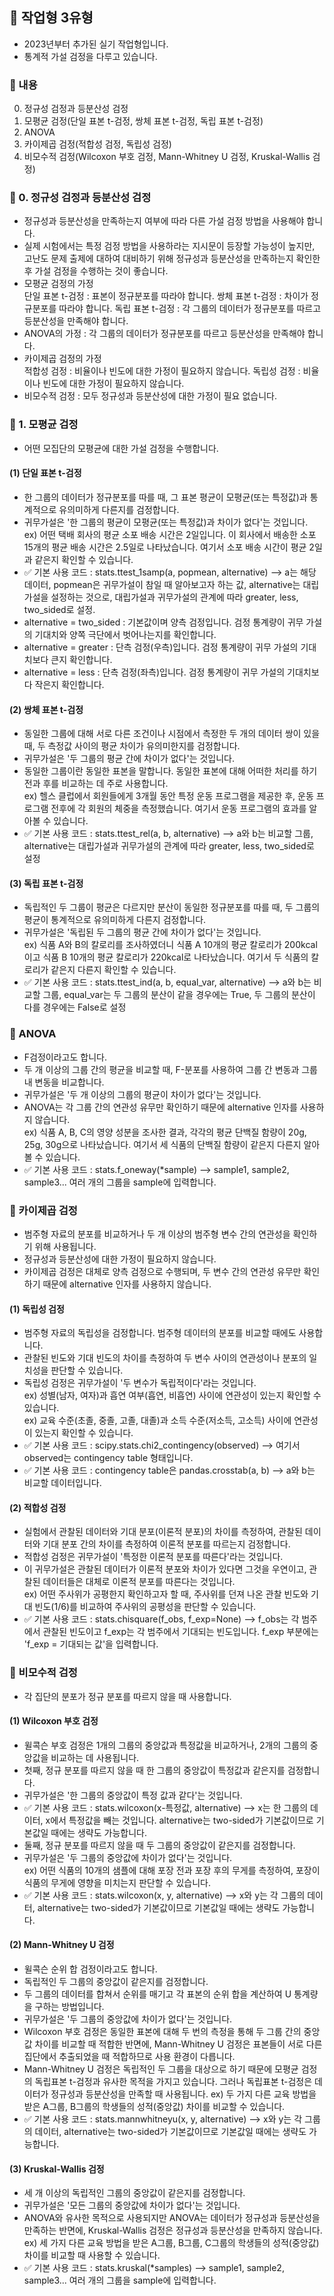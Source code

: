 ## 🍧 작업형 3유형
- 2023년부터 추가된 실기 작업형입니다.
- 통계적 가설 검정을 다루고 있습니다.
### 🍧 내용
0. 정규성 검정과 등분산성 검정
1. 모평균 검정(단일 표본 t-검정, 쌍체 표본 t-검정, 독립 표본 t-검정)
2. ANOVA
3. 카이제곱 검정(적합성 검정, 독립성 검정)
4. 비모수적 검정(Wilcoxon 부호 검정, Mann-Whitney U 검정, Kruskal-Wallis 검정)
### 🍧 0. 정규성 검정과 등분산성 검정
- 정규성과 등분산성을 만족하는지 여부에 따라 다른 가설 검정 방법을 사용해야 합니다. 
- 실제 시험에서는 특정 검정 방법을 사용하라는 지시문이 등장할 가능성이 높지만, 고난도 문제 출제에 대하여 대비하기 위해 정규성과 등분산성을 만족하는지 확인한 후 가설 검정을 수행하는 것이 좋습니다.
- 모평균 검정의 가정  
단일 표본 t-검정 : 표본이 정규분포를 따라야 합니다.
쌍체 표본 t-검정 : 차이가 정규분포를 따라야 합니다.
독립 표본 t-검정 : 각 그룹의 데이터가 정규분포를 따르고 등분산성을 만족해야 합니다.
- ANOVA의 가정 : 각 그룹의 데이터가 정규분포를 따르고 등분산성을 만족해야 합니다.
- 카이제곱 검정의 가정  
적합성 검정 : 비율이나 빈도에 대한 가정이 필요하지 않습니다.
독립성 검정 : 비율이나 빈도에 대한 가정이 필요하지 않습니다.
- 비모수적 검정 : 모두 정규성과 등분산성에 대한 가정이 필요 없습니다.
### 🍧 1. 모평균 검정
- 어떤 모집단의 모평균에 대한 가설 검정을 수행합니다. 
#### (1) 단일 표본 t-검정
- 한 그룹의 데이터가 정규분포를 따를 때, 그 표본 평균이 모평균(또는 특정값)과 통계적으로 유의미하게 다른지를 검정합니다.
- 귀무가설은 '한 그룹의 평균이 모평균(또는 특정값)과 차이가 없다'는 것입니다.  
  ex) 어떤 택배 회사의 평균 소포 배송 시간은 2일입니다. 이 회사에서 배송한 소포 15개의 평균 배송 시간은 2.5일로 나타났습니다. 여기서 소포 배송 시간이 평균 2일과 같은지 확인할 수 있습니다. 
- ✅ 기본 사용 코드 : stats.ttest_1samp(a, popmean, alternative) --> a는 해당 데이터, popmean은 귀무가설이 참일 때 알아보고자 하는 값, alternative는 대립가설을 설정하는 것으로, 대립가설과 귀무가설의 관계에 따라 greater, less, two_sided로 설정.
- alternative = two_sided : 기본값이며 양측 검정입니다. 검정 통계량이 귀무 가설의 기대치와 양쪽 극단에서 벗어나는지를 확인합니다.
- alternative = greater : 단측 검정(우측)입니다. 검정 통계량이 귀무 가설의 기대치보다 큰지 확인합니다.
- alternative = less : 단측 검정(좌측)입니다. 검정 통계량이 귀무 가설의 기대치보다 작은지 확인합니다.
#### (2) 쌍체 표본 t-검정
- 동일한 그룹에 대해 서로 다른 조건이나 시점에서 측정한 두 개의 데이터 쌍이 있을 때, 두 측정값 사이의 평균 차이가 유의미한지를 검정합니다.
- 귀무가설은 '두 그룹의 평균 간에 차이가 없다'는 것입니다.
- 동일한 그룹이란 동일한 표본을 말합니다. 동일한 표본에 대해 어떠한 처리를 하기 전과 후를 비교하는 데 주로 사용합니다.   
  ex) 헬스 클럽에서 회원들에게 3개월 동안 특정 운동 프로그램을 제공한 후, 운동 프로그램 전후에 각 회원의 체중을 측정했습니다. 여기서 운동 프로그램의 효과를 알아볼 수 있습니다.
- ✅ 기본 사용 코드 : stats.ttest_rel(a, b, alternative) --> a와 b는 비교할 그룹, alternative는 대립가설과 귀무가설의 관계에 따라 greater, less, two_sided로 설정
#### (3) 독립 표본 t-검정
- 독립적인 두 그룹이 평균은 다르지만 분산이 동일한 정규분포를 따를 때, 두 그룹의 평균이 통계적으로 유의미하게 다른지 검정합니다.
- 귀무가설은 '독립된 두 그룹의 평균 간에 차이가 없다'는 것입니다.  
  ex) 식품 A와 B의 칼로리를 조사하였더니 식품 A 10개의 평균 칼로리가 200kcal이고 식품 B 10개의 평균 칼로리가 220kcal로 나타났습니다. 여기서 두 식품의 칼로리가 같은지 다른지 확인할 수 있습니다.
- ✅ 기본 사용 코드 : stats.ttest_ind(a, b, equal_var, alternative) --> a와 b는 비교할 그룹, equal_var는 두 그룹의 분산이 같을 경우에는 True, 두 그룹의 분산이 다를 경우에는 False로 설정
### 🍧 ANOVA
- F검정이라고도 합니다.
- 두 개 이상의 그룹 간의 평균을 비교할 때, F-분포를 사용하여 그룹 간 변동과 그룹 내 변동을 비교합니다.
- 귀무가설은 '두 개 이상의 그룹의 평균이 차이가 없다'는 것입니다.
- ANOVA는 각 그룹 간의 연관성 유무만 확인하기 때문에 alternative 인자를 사용하지 않습니다.  
  ex) 식품 A, B, C의 영양 성분을 조사한 결과, 각각의 평균 단백질 함량이 20g, 25g, 30g으로 나타났습니다. 여기서 세 식품의 단백질 함량이 같은지 다른지 알아볼 수 있습니다.
- ✅ 기본 사용 코드 : stats.f_oneway(*sample) --> sample1, sample2, sample3... 여러 개의 그룹을 sample에 입력합니다.
### 🍧 카이제곱 검정
- 범주형 자료의 분포를 비교하거나 두 개 이상의 범주형 변수 간의 연관성을 확인하기 위해 사용됩니다.
- 정규성과 등분산성에 대한 가정이 필요하지 않습니다.
- 카이제곱 검정은 대체로 양측 검정으로 수행되며, 두 변수 간의 연관성 유무만 확인하기 때문에 alternative 인자를 사용하지 않습니다.
#### (1) 독립성 검정
- 범주형 자료의 독립성을 검정합니다. 범주형 데이터의 분포를 비교할 때에도 사용합니다.
- 관찰된 빈도와 기대 빈도의 차이를 측정하여 두 변수 사이의 연관성이나 분포의 일치성을 판단할 수 있습니다.
- 독립성 검정은 귀무가설이 '두 변수가 독립적이다'라는 것입니다.  
  ex) 성별(남자, 여자)과 흡연 여부(흡연, 비흡연) 사이에 연관성이 있는지 확인할 수 있습니다.    
  ex) 교육 수준(초졸, 중졸, 고졸, 대졸)과 소득 수준(저소득, 고소득) 사이에 연관성이 있는지 확인할 수 있습니다.
- ✅ 기본 사용 코드 : scipy.stats.chi2_contingency(observed) --> 여기서 observed는 contingency table 형태입니다.
- ✅ 기본 사용 코드 : contingency table은 pandas.crosstab(a, b) --> a와 b는 비교할 데이터입니다.
#### (2) 적합성 검정
- 실험에서 관찰된 데이터와 기대 분포(이론적 분포)의 차이를 측정하여, 관찰된 데이터와 기대 분포 간의 차이를 측정하여 이론적 분포를 따르는지 검정합니다.
- 적합성 검정은 귀무가설이 '특정한 이론적 분포를 따른다'라는 것입니다.
- 이 귀무가설은 관찰된 데이터가 이론적 분포와 차이가 있다면 그것을 우연이고, 관찰된 데이터들은 대체로 이론적 분포를 따른다는 것입니다.  
  ex) 어떤 주사위가 공평한지 확인하고자 할 때, 주사위를 던져 나온 관찰 빈도와 기대 빈도(1/6)를 비교하여 주사위의 공평성을 판단할 수 있습니다.
- ✅ 기본 사용 코드 : stats.chisquare(f_obs, f_exp=None) --> f_obs는 각 범주에서 관찰된 빈도이고 f_exp는 각 범주에서 기대되는 빈도입니다. f_exp 부분에는 'f_exp = 기대되는 값'을 입력합니다.
### 🍧 비모수적 검정
- 각 집단의 분포가 정규 분포를 따르지 않을 때 사용합니다. 
#### (1) Wilcoxon 부호 검정
- 윌콕슨 부호 검정은 1개의 그룹의 중앙값과 특정값을 비교하거나, 2개의 그룹의 중앙값을 비교하는 데 사용됩니다.
- 첫째, 정규 분포를 따르지 않을 때 한 그룹의 중앙값이 특정값과 같은지를 검정합니다.
- 귀무가설은 '한 그룹의 중앙값이 특정 값과 같다'는 것입니다.
- ✅ 기본 사용 코드 : stats.wilcoxon(x-특정값, alternative) --> x는 한 그룹의 데이터, x에서 특정값을 빼는 것입니다. alternative는 two-sided가 기본값이므로 기본값일 때에는 생략도 가능합니다.
- 둘째, 정규 분포를 따르지 않을 때 두 그룹의 중앙값이 같은지를 검정합니다.
- 귀무가설은 '두 그룹의 중앙값에 차이가 없다'는 것입니다.   
  ex) 어떤 식품의 10개의 샘플에 대해 포장 전과 포장 후의 무게를 측정하여, 포장이 식품의 무게에 영향을 미치는지 판단할 수 있습니다.
- ✅ 기본 사용 코드 : stats.wilcoxon(x, y, alternative) --> x와 y는 각 그룹의 데이터, alternative는 two-sided가 기본값이므로 기본값일 때에는 생략도 가능합니다.
#### (2) Mann-Whitney U 검정
- 윌콕슨 순위 합 검정이라고도 합니다.
- 독립적인 두 그룹의 중앙값이 같은지를 검정합니다.
- 두 그룹의 데이터를 합쳐서 순위를 매기고 각 표본의 순위 합을 계산하여 U 통계량을 구하는 방법입니다.
- 귀무가설은 '두 그룹의 중앙값에 차이가 없다'는 것입니다.
- Wilcoxon 부호 검정은 동일한 표본에 대해 두 번의 측정을 통해 두 그룹 간의 중앙값 차이를 비교할 때 적합한 반면에, Mann-Whitney U 검정은 표본들이 서로 다른 집단에서 추출되었을 때 적합하므로 사용 환경이 다릅니다.
- Mann-Whitney U 검정은 독립적인 두 그룹을 대상으로 하기 때문에 모평균 검정의 독립표본 t-검정과 유사한 목적을 가지고 있습니다. 그러나 독립표본 t-검정은 데이터가 정규성과 등분산성을 만족할 때 사용됩니다.
  ex) 두 가지 다른 교육 방법을 받은 A그룹, B그룹의 학생들의 성적(중앙값) 차이를 비교할 수 있습니다.
- ✅ 기본 사용 코드 : stats.mannwhitneyu(x, y, alternative) --> x와 y는 각 그룹의 데이터, alternative는 two-sided가 기본값이므로 기본값일 때에는 생략도 가능합니다.
#### (3) Kruskal-Wallis 검정
- 세 개 이상의 독립적인 그룹의 중앙값이 같은지를 검정합니다.
- 귀무가설은 '모든 그룹의 중앙값에 차이가 없다'는 것입니다.
- ANOVA와 유사한 목적으로 사용되지만 ANOVA는 데이터가 정규성과 등분산성을 만족하는 반면에, Kruskal-Wallis 검정은 정규성과 등분산성을 만족하지 않습니다.  
  ex) 세 가지 다른 교육 방법을 받은 A그룹, B그룹, C그룹의 학생들의 성적(중앙값) 차이를 비교할 때 사용할 수 있습니다.
- ✅ 기본 사용 코드 : stats.kruskal(*samples) --> sample1, sample2, sample3... 여러 개의 그룹을 sample에 입력합니다.
